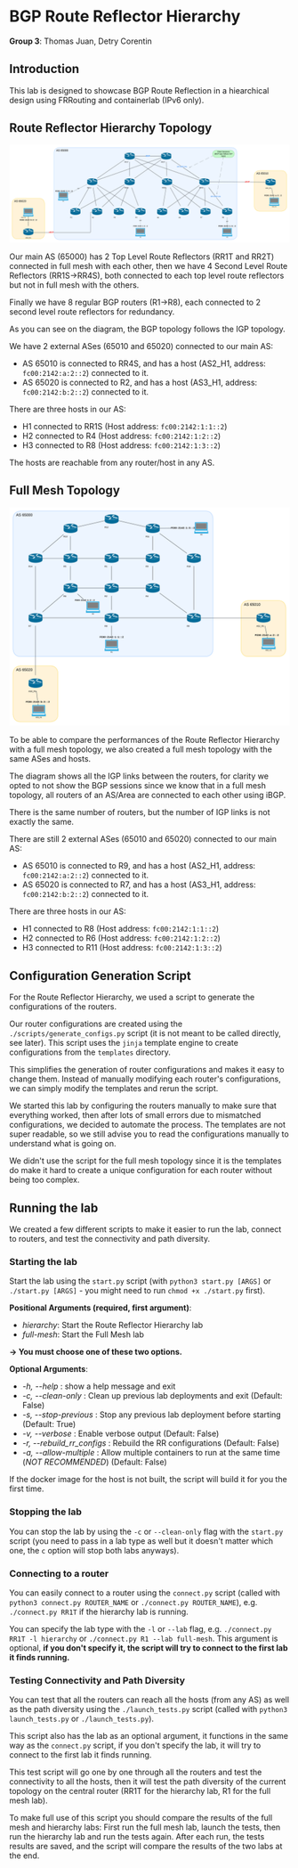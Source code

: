 # BGP Route Reflector Hierarchy

**Group 3**: Thomas Juan, Detry Corentin

## Introduction

This lab is designed to showcase BGP Route Reflection in a hiearchical design using FRRouting and containerlab (IPv6 only).

## Route Reflector Hierarchy Topology

![Diagram of Route Reflector Hierarchy](./diagram_rr_hierarchy.png)

Our main AS (65000) has 2 Top Level Route Reflectors (RR1T and RR2T) connected in full mesh with each other, then we have 4 Second Level Route Reflectors (RR1S->RR4S), both connected to each top level route reflectors but not in full mesh with the others.

Finally we have 8 regular BGP routers (R1->R8), each connected to 2 second level route reflectors for redundancy.

As you can see on the diagram, the BGP topology follows the IGP topology.

We have 2 external ASes (65010 and 65020) connected to our main AS:
- AS 65010 is connected to RR4S, and has a host (AS2_H1, address: `fc00:2142:a:2::2`) connected to it.
- AS 65020 is connected to R2, and has a host (AS3_H1, address: `fc00:2142:b:2::2`) connected to it.

There are three hosts in our AS:
- H1 connected to RR1S (Host address: `fc00:2142:1:1::2`)
- H2 connected to R4 (Host address: `fc00:2142:1:2::2`)
- H3 connected to R8 (Host address: `fc00:2142:1:3::2`)

The hosts are reachable from any router/host in any AS.

## Full Mesh Topology
![Diagram of Full Mesh Topology](./diagram_full_mesh.png)

To be able to compare the performances of the Route Reflector Hierarchy with a full mesh topology, we also created a full mesh topology with the same ASes and hosts.

The diagram shows all the IGP links between the routers, for clarity we opted to not show the BGP sessions since we know that in a full mesh topology, all routers of an AS/Area are connected to each other using iBGP.

There is the same number of routers, but the number of IGP links is not exactly the same.

There are still 2 external ASes (65010 and 65020) connected to our main AS:
- AS 65010 is connected to R9, and has a host (AS2_H1, address: `fc00:2142:a:2::2`) connected to it.
- AS 65020 is connected to R7, and has a host (AS3_H1, address: `fc00:2142:b:2::2`) connected to it.

There are three hosts in our AS:
- H1 connected to R8 (Host address: `fc00:2142:1:1::2`)
- H2 connected to R6 (Host address: `fc00:2142:1:2::2`)
- H3 connected to R11 (Host address: `fc00:2142:1:3::2`)

## Configuration Generation Script
For the Route Reflector Hierarchy, we used a script to generate the configurations of the routers.

Our router configurations are created using the `./scripts/generate_configs.py` script (it is not meant to be called directly, see later). This script uses the `jinja` template engine to create configurations from the `templates` directory.

This simplifies the generation of router configurations and makes it easy to change them. Instead of manually modifying each router's configurations, we can simply modify the templates and rerun the script.

We started this lab by configuring the routers manually to make sure that everything worked, then after lots of small errors due to mismatched configurations, we decided to automate the process.
The templates are not super readable, so we still advise you to read the configurations manually to understand what is going on.

We didn't use the script for the full mesh topology since it is the templates do make it hard to create a unique configuration for each router without being too complex.

## Running the lab

We created a few different scripts to make it easier to run the lab, connect to routers, and test the connectivity and path diversity.

### Starting the lab
Start the lab using the `start.py` script (with `python3 start.py [ARGS]` or `./start.py [ARGS]` - you might need to run `chmod +x ./start.py` first).

**Positional Arguments (required, first argument)**:
- _hierarchy_: Start the Route Reflector Hierarchy lab
- _full-mesh_: Start the Full Mesh lab

**-> You must choose one of these two options.**

**Optional Arguments**:
-  _-h, --help_               :  show a help message and exit
-  _-c, --clean-only_         :  Clean up previous lab deployments and exit (Default: False)
-  _-s, --stop-previous_      :  Stop any previous lab deployment before starting (Default: True)
-  _-v, --verbose_            :  Enable verbose output (Default: False)
-  _-r, --rebuild_rr_configs_ :  Rebuild the RR configurations (Default: False)
-  _-a, --allow-multiple_     :  Allow multiple containers to run at the same time (_NOT RECOMMENDED_) (Default: False)

If the docker image for the host is not built, the script will build it for you the first time.

### Stopping the lab
You can stop the lab by using the `-c` or `--clean-only` flag with the `start.py` script (you need to pass in a lab type as well but it doesn't matter which one, the `c` option will stop both labs anyways).

### Connecting to a router

You can easily connect to a router using the `connect.py` script (called with `python3 connect.py ROUTER_NAME` or `./connect.py ROUTER_NAME`), e.g. `./connect.py RR1T` if the hierarchy lab is running.

You can specify the lab type with the `-l` or `--lab` flag, e.g. `./connect.py RR1T -l hierarchy` or `./connect.py R1 --lab full-mesh`.
This argument is optional, **if you don't specify it, the script will try to connect to the first lab it finds running.**

### Testing Connectivity and Path Diversity

You can test that all the routers can reach all the hosts (from any AS) as well as the path diversity using the `./launch_tests.py` script (called with `python3 launch_tests.py` or `./launch_tests.py`).

This script also has the lab as an optional argument, it functions in the same way as the `connect.py` script, if you don't specify the lab, it will try to connect to the first lab it finds running.

This test script will go one by one through all the routers and test the connectivity to all the hosts, then it will test the path diversity of the current topology on the central router (RR1T for the hierarchy lab, R1 for the full mesh lab).

To make full use of this script you should compare the results of the full mesh and hierarchy labs: First run the full mesh lab, launch the tests, then run the hierarchy lab and run the tests again. After each run, the tests results are saved, and the script will compare the results of the two labs at the end.
